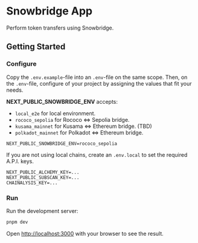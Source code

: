 # Snowbridge App

Perform token transfers using Snowbridge.

## Getting Started

### Configure

Copy the `.env.example`-file into an `.env`-file on the same scope.
Then, on the `.env`-file, configure of your project by assigning the values that fit your needs.

**NEXT_PUBLIC_SNOWBRIDGE_ENV** accepts:

- `local_e2e` for local environment.
- `rococo_sepolia` for Rococo <=> Sepolia bridge.
- `kusama_mainnet` for Kusama <=> Ethereum bridge. (TBD)
- `polkadot_mainnet` for Polkadot <=> Ethereum bridge.

```env
NEXT_PUBLIC_SNOWBRIDGE_ENV=rococo_sepolia
```

If you are not using local chains, create an `.env.local` to set the required A.P.I. keys.

```env
NEXT_PUBLIC_ALCHEMY_KEY=...
NEXT_PUBLIC_SUBSCAN_KEY=...
CHAINALYSIS_KEY=...
```

### Run

Run the development server:

```bash
pnpm dev
```

Open [http://localhost:3000](http://localhost:3000) with your browser to see the result.
